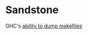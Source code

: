 # Sandstone

GHC's [ability to dump makefiles](https://downloads.haskell.org/ghc/latest/docs/users_guide/separate_compilation.html#dependency-generation)
